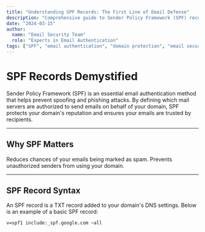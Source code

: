 ```yaml
---
title: "Understanding SPF Records: The First Line of Email Defense"
description: "Comprehensive guide to Sender Policy Framework (SPF) records and their role in email authentication. Learn how to set up SPF records to protect your domain from spoofing and phishing."
date: "2024-03-15"
author: 
  name: "Email Security Team"
  role: "Experts in Email Authentication"
tags: ["SPF", "email authentication", "domain protection", "email security"]
---
```


# SPF Records Demystified

Sender Policy Framework (SPF) is an essential email authentication method that helps prevent spoofing and phishing attacks. By defining which mail servers are authorized to send emails on behalf of your domain, SPF protects your domain's reputation and ensures your emails are trusted by recipients.

---

## Why SPF Matters

<CardGroup cols={2}>
  <Card icon="shield" title="Spam Prevention">
    Reduces chances of your emails being marked as spam.
  </Card>
  <Card icon="user-shield" title="Domain Protection">
    Prevents unauthorized senders from using your domain.
  </Card>
</CardGroup>

---

## SPF Record Syntax

An SPF record is a TXT record added to your domain's DNS settings. Below is an example of a basic SPF record:

```dns
v=spf1 include:_spf.google.com ~all